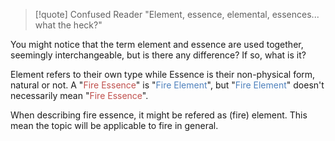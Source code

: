 > [!quote] Confused Reader
> "Element, essence, elemental, essences... what the heck?"

You might notice that the term element and essence are used together, seemingly interchangeable, but is there any difference? If so, what is it?

Element refers to their own type while Essence is their non-physical form, natural or not. A "<font color="#c0504d">Fire Essence</font>" is "<font color="#4f81bd">Fire Element</font>", but "<font color="#4f81bd">Fire Element</font>" doesn't necessarily mean "<font color="#c0504d">Fire Essence</font>".

When describing fire essence, it might be refered as (fire) element. This mean the topic will be applicable to fire in general.